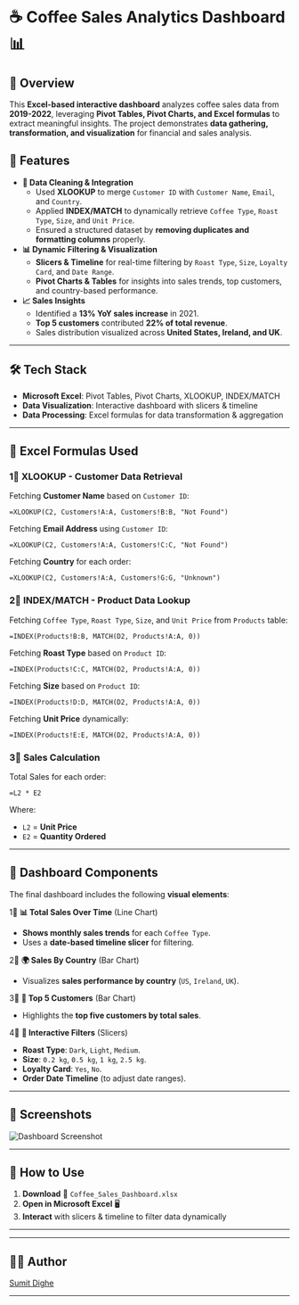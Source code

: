 # ☕ Coffee Sales Analytics Dashboard 📊  

## 📌 Overview  
This **Excel-based interactive dashboard** analyzes coffee sales data from **2019-2022**, leveraging **Pivot Tables, Pivot Charts, and Excel formulas** to extract meaningful insights. The project demonstrates **data gathering, transformation, and visualization** for financial and sales analysis.  

## 🚀 Features  
- **🔹 Data Cleaning & Integration**  
  - Used **XLOOKUP** to merge `Customer ID` with `Customer Name`, `Email`, and `Country`.  
  - Applied **INDEX/MATCH** to dynamically retrieve `Coffee Type`, `Roast Type`, `Size`, and `Unit Price`.  
  - Ensured a structured dataset by **removing duplicates and formatting columns** properly.  
- **📊 Dynamic Filtering & Visualization**  
  - **Slicers & Timeline** for real-time filtering by `Roast Type`, `Size`, `Loyalty Card`, and `Date Range`.  
  - **Pivot Charts & Tables** for insights into sales trends, top customers, and country-based performance.  
- **📈 Sales Insights**  
  - Identified a **13% YoY sales increase** in 2021.  
  - **Top 5 customers** contributed **22% of total revenue**.  
  - Sales distribution visualized across **United States, Ireland, and UK**.  

---

## 🛠 Tech Stack  
- **Microsoft Excel**: Pivot Tables, Pivot Charts, XLOOKUP, INDEX/MATCH  
- **Data Visualization**: Interactive dashboard with slicers & timeline  
- **Data Processing**: Excel formulas for data transformation & aggregation  

---

## 📁 Excel Formulas Used  

### **1⃣ XLOOKUP - Customer Data Retrieval**  
Fetching **Customer Name** based on `Customer ID`:  
```excel
=XLOOKUP(C2, Customers!A:A, Customers!B:B, "Not Found")
```
Fetching **Email Address** using `Customer ID`:  
```excel
=XLOOKUP(C2, Customers!A:A, Customers!C:C, "Not Found")
```
Fetching **Country** for each order:  
```excel
=XLOOKUP(C2, Customers!A:A, Customers!G:G, "Unknown")
```

### **2⃣ INDEX/MATCH - Product Data Lookup**  
Fetching `Coffee Type`, `Roast Type`, `Size`, and `Unit Price` from `Products` table:  
```excel
=INDEX(Products!B:B, MATCH(D2, Products!A:A, 0))
```
Fetching **Roast Type** based on `Product ID`:  
```excel
=INDEX(Products!C:C, MATCH(D2, Products!A:A, 0))
```
Fetching **Size** based on `Product ID`:  
```excel
=INDEX(Products!D:D, MATCH(D2, Products!A:A, 0))
```
Fetching **Unit Price** dynamically:  
```excel
=INDEX(Products!E:E, MATCH(D2, Products!A:A, 0))
```

### **3⃣ Sales Calculation**  
Total Sales for each order:  
```excel
=L2 * E2
```
Where:
- `L2` = **Unit Price**
- `E2` = **Quantity Ordered**  

---

## 🌟 Dashboard Components  

The final dashboard includes the following **visual elements**:  

1⃣ **📊 Total Sales Over Time** (Line Chart)  
   - **Shows monthly sales trends** for each `Coffee Type`.  
   - Uses a **date-based timeline slicer** for filtering.  

2⃣ **🌍 Sales By Country** (Bar Chart)  
   - Visualizes **sales performance by country** (`US`, `Ireland`, `UK`).  

3⃣ **👥 Top 5 Customers** (Bar Chart)  
   - Highlights the **top five customers by total sales**.  

4⃣ **🔎 Interactive Filters** (Slicers)  
   - **Roast Type**: `Dark`, `Light`, `Medium`.  
   - **Size**: `0.2 kg`, `0.5 kg`, `1 kg`, `2.5 kg`.  
   - **Loyalty Card**: `Yes`, `No`.  
   - **Order Date Timeline** (to adjust date ranges).  

---

## 📸 Screenshots  
![Dashboard Screenshot](link_to_your_screenshot)  

---

## 💾 How to Use  
1. **Download** 📂 `Coffee_Sales_Dashboard.xlsx`  
2. **Open in Microsoft Excel** 🖥️  
3. **Interact** with slicers & timeline to filter data dynamically  

---


---

## 👨‍💻 Author  
[Sumit Dighe](https://github.com/Sumitdighe10)  

---

